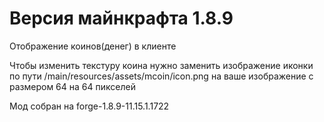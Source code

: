 # Версия майнкрафта 1.8.9
Отображение коинов(денег) в клиенте

Чтобы изменить текстуру коина нужно заменить изображение иконки по пути /main/resources/assets/mcoin/icon.png на ваше изображение с размером 64 на 64 пикселей

Мод собран на forge-1.8.9-11.15.1.1722
